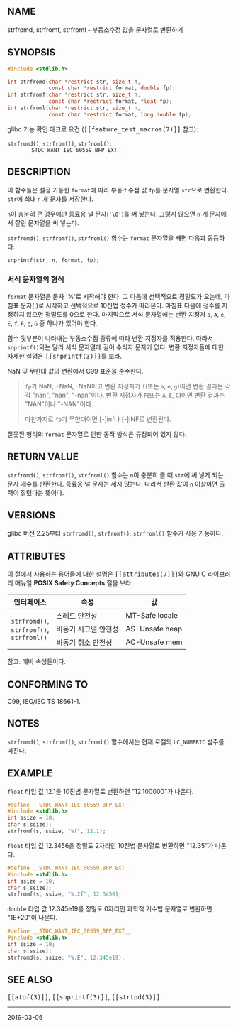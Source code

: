 ## NAME

strfromd, strfromf, strfroml - 부동소수점 값을 문자열로 변환하기

## SYNOPSIS

```c
#include <stdlib.h>

int strfromd(char *restrict str, size_t n,
             const char *restrict format, double fp);
int strfromf(char *restrict str, size_t n,
             const char *restrict format, float fp);
int strfroml(char *restrict str, size_t n,
             const char *restrict format, long double fp);
```

glibc 기능 확인 매크로 요건 (<tt>[[feature_test_macros(7)]]</tt> 참고):

<dl>
<dt><code>strfromd()</code>, <code>strfromf()</code>, <code>strfroml()</code>:</dt>
<dd><code>__STDC_WANT_IEC_60559_BFP_EXT__</code></dd>
</dl>

## DESCRIPTION

이 함수들은 설정 가능한 `format`에 따라 부동소수점 값 `fp`를 문자열 `str`으로 변환한다. `str`에 최대 `n` 개 문자를 저장한다.

`n`이 충분히 큰 경우에만 종료용 널 문자(`'\0'`)를 써 넣는다. 그렇지 않으면 `n` 개 문자에서 잘린 문자열을 써 넣는다.

`strfromd()`, `strfromf()`, `strfroml()` 함수는 `format` 문자열을 빼면 다음과 동등하다.

```c
snprintf(str, n, format, fp);
```

### 서식 문자열의 형식

`format` 문자열은 문자 '%'로 시작해야 한다. 그 다음에 선택적으로 정밀도가 오는데, 마침표 문자(.)로 시작하고 선택적으로 10진법 정수가 따라온다. 마침표 다음에 정수를 지정하지 않으면 정밀도를 0으로 한다. 마지막으로 서식 문자열에는 변환 지정자 `a`, `A`, `e`, `E`, `f`, `F`, `g`, `G` 중 하나가 있어야 한다.

함수 뒷부분이 나타내는 부동소수점 종류에 따라 변환 지정자를 적용한다. 따라서 `snprintf()`와는 달리 서식 문자열에 길이 수식자 문자가 없다. 변환 지정자들에 대한 자세한 설명은 <tt>[[snprintf(3)]]</tt>를 보라.

NaN 및 무한대 값의 변환에서 C99 표준을 준수한다.

> `fp`가 NaN, +NaN, -NaN이고 변환 지정자가 `f`(또는 `a`, `e`, `g`)이면 변환 결과는 각각 "nan", "nan", "-nan"이다. 변환 지정자가 `F`(또는 `A`, `E`, `G`)이면 변환 결과는 "NAN"이나 "-NAN"이다.
>
> 마찬가지로 `fp`가 무한대이면 [-]inf나 [-]INF로 변환된다.

잘못된 형식의 `format` 문자열로 인한 동작 방식은 규정되어 있지 않다.

## RETURN VALUE

`strfromd()`, `strfromf()`, `strfroml()` 함수는 `n`이 충분히 클 때 `str`에 써 넣게 되는 문자 개수를 반환한다. 종료용 널 문자는 세지 않는다. 따라서 반환 값이 `n` 이상이면 출력이 잘렸다는 뜻이다.

## VERSIONS

glibc 버전 2.25부터 `strfromd()`, `strfromf()`, `strfroml()` 함수가 사용 가능하다.

## ATTRIBUTES

이 절에서 사용하는 용어들에 대한 설명은 <tt>[[attributes(7)]]</tt>와 GNU C 라이브러리 매뉴얼 <strong>POSIX Safety Concepts</strong> 절을 보라.

<table>
<thead>
<tr><th>인터페이스</th><th>속성</th><th>값</th></tr>
</thead>
<tbody>
<tr><td rowspan="3"><code>strfromd()</code>,<br><code>strfromf()</code>,<br><code>strfroml()</code></td><td>스레드 안전성</td><td>MT-Safe locale</td></tr>
<tr><td>비동기 시그널 안전성</td><td>AS-Unsafe heap</td></tr>
<tr><td>비동기 취소 안전성</td><td>AC-Unsafe mem</td></tr>
</tbody>
</table>

참고: 예비 속성들이다.

## CONFORMING TO

C99, ISO/IEC TS 18661-1.

## NOTES

`strfromd()`, `strfromf()`, `strfroml()` 함수에서는 현재 로캘의 `LC_NUMERIC` 범주를 따진다.

## EXAMPLE

`float` 타입 값 12.1을 10진법 문자열로 변환하면 "12.100000"가 나온다.

```c
#define __STDC_WANT_IEC_60559_BFP_EXT__
#include <stdlib.h>
int ssize = 10;
char s[ssize];
strfromf(s, ssize, "%f", 12.1);
```

`float` 타입 값 12.3456을 정밀도 2자리인 10진법 문자열로 변환하면 "12.35"가 나온다.

```c
#define __STDC_WANT_IEC_60559_BFP_EXT__
#include <stdlib.h>
int ssize = 10;
char s[ssize];
strfromf(s, ssize, "%.2f", 12.3456);
```

`double` 타입 값 12.345e19를 정밀도 0자리인 과학적 기수법 문자열로 변환하면 "1E+20"이 나온다.

```c
#define __STDC_WANT_IEC_60559_BFP_EXT__
#include <stdlib.h>
int ssize = 10;
char s[ssize];
strfromd(s, ssize, "%.E", 12.345e19);
```

## SEE ALSO

<tt>[[atof(3)]]</tt>, <tt>[[snprintf(3)]]</tt>, <tt>[[strtod(3)]]</tt>

----

2019-03-06
